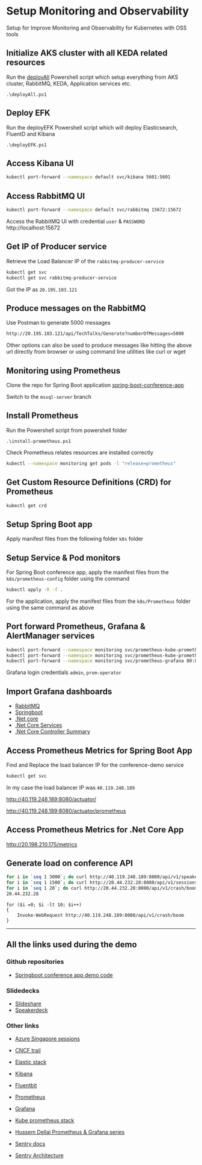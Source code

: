 # Setup Monitoring and Observability

Setup for Improve Monitoring and Observability for Kubernetes with OSS tools

## Initialize AKS cluster with all KEDA related resources

Run the [deployAll](\Powershell\deployAll.ps1) Powershell script which setup everything from AKS cluster, RabbitMQ, KEDA, Application services etc.

``` PS
.\deployAll.ps1
```

## Deploy EFK

Run the deployEFK Powershell script which will deploy Elasticsearch, FluentD and Kibana

``` PS
.\deployEFK.ps1

```

## Access Kibana UI 

``` bash
kubectl port-forward --namespace default svc/kibana 5601:5601
```

## Access RabbitMQ UI

``` bash
kubectl port-forward --namespace default svc/rabbitmq 15672:15672
```

Access the RabbitMQ UI with credential `user` & `PASSWORD`
http://localhost:15672

## Get IP of Producer service

Retrieve the Load Balancer IP of the `rabbitmq-producer-service`

``` bash
kubectl get svc
kubectl get svc rabbitmq-producer-service
```

Got the IP as `20.195.103.121`

## Produce messages on the RabbitMQ

Use Postman to generate 5000 messages

``` bash
http://20.195.103.121/api/TechTalks/Generate?numberOfMessages=5000
```

Other options can also be used to produce messages like hitting the above url directly from browser or using command line utilities like curl or wget 

## Monitoring using Prometheus

Clone the repo for Spring Boot application
[spring-boot-conference-app](https://github.com/NileshGule/spring-boot-conference-app)

Switch to the `mssql-server` branch

## Install Prometheus

Run the Powershell script from powershell folder

``` PS
.\install-prometheus.ps1
```

Check Prometheus relates resources are installed correctly

``` bash
kubectl --namespace monitoring get pods -l "release=prometheus"
```

## Get Custom Resource Definitions (CRD) for Prometheus

``` bash
kubectl get crd
```

## Setup Spring Boot app

Apply manifest files from the following folder `k8s` folder

## Setup Service & Pod monitors

For Spring Boot conference app, apply the manifest files from the `k8s/prometheus-config` folder using the command

``` bash
kubectl apply -R -f .
```

For the application, apply the manifest files from the `k8s/Prometheus` folder using the same command as above

## Port forward Prometheus, Grafana & AlertManager services

``` bash
kubectl port-forward --namespace monitoring svc/prometheus-kube-prometheus-prometheus 9090:9090
kubectl port-forward --namespace monitoring svc/prometheus-kube-prometheus-alertmanager 9093:9093
kubectl port-forward --namespace monitoring svc/prometheus-grafana 80:80
```

Grafana login credentials `admin`, `prom-operator`

## Import Grafana dashboards

- [RabbitMQ](https://grafana.com/grafana/dashboards/10991)
- [Springboot](https://grafana.com/grafana/dashboards/11955)
- [.Net core](https://grafana.com/grafana/dashboards/13399)
- [.Net Core Services](https://grafana.com/grafana/dashboards/12526)
- [.Net Core Controller Summary](https://grafana.com/grafana/dashboards/10915)

## Access Prometheus Metrics for Spring Boot App

Find and Replace the load balancer IP for the conference-demo service

``` bash
kubectl get svc
```

In my case the load balancer IP was `40.119.248.189`

http://40.119.248.189:8080/actuator/

http://40.119.248.189:8080/actuator/prometheus

## Access Prometheus Metrics for .Net Core App

http://20.198.210.175/metrics
## Generate load on conference API

``` bash
for i in `seq 1 3000`; do curl http://40.119.248.189:8080/api/v1/speakers/; done
for i in `seq 1 1500`; do curl http://20.44.232.28:8080/api/v1/sessions/; done
for i in `seq 1 20`; do curl http://20.44.232.28:8080/api/v1/crash/boom; done
20.44.232.28
```

``` PS
for ($i =0; $i -lt 10; $i++)
{
    Invoke-WebRequest http://40.119.248.189:8080/api/v1/crash/boom
}
```

---

## All the links used during the demo

### Github repositories

- [Springboot conference app demo code](https://github.com/NileshGule/spring-boot-conference-app/tree/mssql-server)

### Slidedecks

- [Slideshare](https:/www.slideshare.net/nileshgule/)
- [Speakerdeck](https://www.speakerdeck.com/NileshGule/)

### Other links

- [Azure Singapore sessions](https://bit.ly/AzureSingaporeSessions)

- [CNCF trail](https://github.com/cncf/trailmap)
- [Elastic stack](https://www.elastic.co/elastic-stack/)
- [Kibana](https://www.elastic.co/kibana/)
- [Fluentbit](https://fluentbit.io/)
- [Prometheus](https://prometheus.io/)
- [Grafana](https://grafana.com/)
- [Kube prometheus stack](https://github.com/prometheus-community/helm-charts/tree/main/charts/kube-prometheus-stack)
- [Hussem Dellai Prometheus & Grafana series](https://www.youtube.com/playlist?list=PLpbcUe4chE7-HuslXKj1MB10ncorfzEGa)
- [Sentry docs](https://docs.sentry.io/)
- [Sentry Architecture](https://develop.sentry.dev/architecture/)